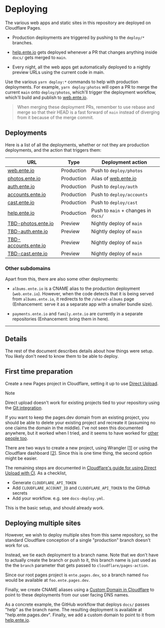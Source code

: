 # Deploying

The various web apps and static sites in this repository are deployed on
Cloudflare Pages.

* Production deployments are triggered by pushing to the `deploy/*` branches.

* [help.ente.io](https://help.ente.io) gets deployed whenever a PR that changes
  anything inside `docs/` gets merged to `main`.

* Every night, all the web apps get automatically deployed to a nightly preview
  URLs using the current code in main.

Use the various `yarn deploy:*` commands to help with production deployments.
For example, `yarn deploy:photos` will open a PR to merge the current `main`
onto `deploy/photos`, which'll trigger the deployment workflow, which'll build
and publish to [web.ente.io](https://web.ente.io).

> When merging these deployment PRs, remember to use rebase and merge so that
> their HEAD is a fast forward of `main` instead of diverging from it because of
> the merge commit.

## Deployments
Here is a list of all the deployments, whether or not they are production
deployments, and the action that triggers them:

| URL | Type |Deployment action |
|-----|------|------------------|
| [web.ente.io](https://web.ente.io) | Production | Push to `deploy/photos` |
| [photos.ente.io](https://photos.ente.io) | Production | Alias of [web.ente.io](https://web.ente.io) |
| [auth.ente.io](https://auth.ente.io) | Production | Push to `deploy/auth` |
| [accounts.ente.io](https://accounts.ente.io) | Production | Push to `deploy/accounts` |
| [cast.ente.io](https://cast.ente.io) | Production | Push to `deploy/cast` |
| [help.ente.io](https://help.ente.io) | Production | Push to `main` + changes in `docs/` |
| [TBD-photos.ente.io](https://photos.ente.sh) | Preview | Nightly deploy of `main` |
| [TBD-auth.ente.io](https://auth.ente.sh) | Preview | Nightly deploy of `main` |
| [TBD-accounts.ente.io](https://accounts.ente.sh) | Preview | Nightly deploy of `main` |
| [TBD-cast.ente.io](https://cast.ente.sh) | Preview | Nightly deploy of `main` |

### Other subdomains

Apart from this, there are also some other deployments:

- `albums.ente.io` is a CNAME alias to the production deployment
  (`web.ente.io`). However, when the code detects that it is being served from
  `albums.ente.io`, it redirects to the `/shared-albums` page (Enhancement:
  serve it as a separate app with a smaller bundle size).

- `payments.ente.io` and `family.ente.io` are currently in a separate
  repositories (Enhancement: bring them in here).

---

## Details

The rest of the document describes details about how things were setup. You
likely don't need to know them to be able to deploy.

## First time preparation

Create a new Pages project in Cloudflare, setting it up to use [Direct
Upload](https://developers.cloudflare.com/pages/get-started/direct-upload/).

> [!NOTE]
>
> Direct upload doesn't work for existing projects tied to your repository using
> the [Git
> integration](https://developers.cloudflare.com/pages/get-started/git-integration/).
>
> If you want to keep the pages.dev domain from an existing project, you should
> be able to delete your existing project and recreate it (assuming no one
> claims the domain in the middle). I've not seen this documented anywhere, but
> it worked when I tried, and it seems to have worked for [other people
> too](https://community.cloudflare.com/t/linking-git-repo-to-existing-cf-pages-project/530888).


There are two ways to create a new project, using Wrangler
[[1](https://github.com/cloudflare/pages-action/issues/51)] or using the
Cloudflare dashboard
[[2](https://github.com/cloudflare/pages-action/issues/115)]. Since this is one
time thing, the second option might be easier.

The remaining steps are documented in [Cloudflare's guide for using Direct
Upload with
CI](https://developers.cloudflare.com/pages/how-to/use-direct-upload-with-continuous-integration/).
As a checklist,

- Generate `CLOUDFLARE_API_TOKEN`
- Add `CLOUDFLARE_ACCOUNT_ID` and `CLOUDFLARE_API_TOKEN` to the GitHub secrets
- Add your workflow. e.g. see `docs-deploy.yml`.

This is the basic setup, and should already work.

## Deploying multiple sites

However, we wish to deploy multiple sites from this same repository, so the
standard Cloudflare conception of a single "production" branch doesn't work for
us.

Instead, we tie each deployment to a branch name. Note that we don't have to
actually create the branch or push to it, this branch name is just used as the
the `branch` parameter that gets passed to `cloudflare/pages-action`.

Since our root pages project is `ente.pages.dev`, so a branch named `foo` would
be available at `foo.ente.pages.dev`.

Finally, we create CNAME aliases using a [Custom Domain in
Cloudflare](https://developers.cloudflare.com/pages/how-to/custom-branch-aliases/)
to point to these deployments from our user facing DNS names.

As a concrete example, the GitHub workflow that deploys `docs/` passes "help" as
the branch name. The resulting deployment is available at "help.ente.pages.dev".
Finally, we add a custom domain to point to it from
[help.ente.io](https://help.ente.io).

